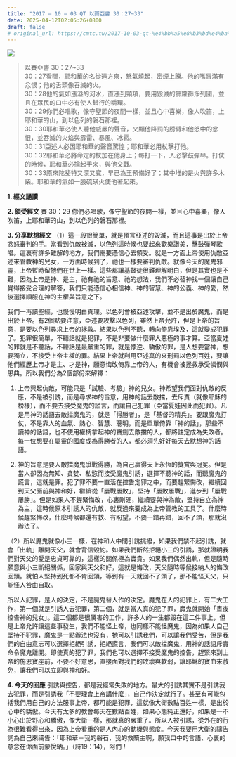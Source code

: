 ```yaml
---
title: "2017 – 10 – 03 QT 以賽亞書 30：27~33"
date: 2025-04-12T02:05:26+0800
draft: false
# original_url: https://cmtc.tw/2017-10-03-qt-%e4%bb%a5%e8%b3%bd%e4%ba%9e%e6%9b%b8-30%ef%bc%9a2733
---
```


![](/images/qt.jpg)
> 以賽亞書 30：27\~33  
> 30：27看哪，耶和華的名從遠方來，怒氣燒起，密煙上騰。他的嘴唇滿有忿恨；他的舌頭像吞滅的火。  
> 30：28他的氣如漲溢的河水，直漲到頸項，要用毀滅的篩籮篩淨列國，並且在眾民的口中必有使人錯行的嚼環。  
> 30：29你們必唱歌，像守聖節的夜間一樣，並且心中喜樂，像人吹笛，上耶和華的山，到以色列的磐石那裡。  
> 30：30耶和華必使人聽他威嚴的聲音，又顯他降罰的膀臂和他怒中的忿恨，並吞滅的火焰與霹雷、暴風、冰雹。  
> 30：31亞述人必因耶和華的聲音驚惶；耶和華必用杖擊打他。  
> 30：32耶和華必將命定的杖加在他身上；每打一下，人必擊鼓彈琴。打仗的時候，耶和華必掄起手來，與他交戰。  
> 30：33原來陀斐特又深又寬，早已為王預備好了；其中堆的是火與許多木柴。耶和華的氣如一股硫磺火使他著起來。

**1. 經文誦讀**

**2. 領受經文**
賽 30：29 你們必唱歌，像守聖節的夜間一樣，並且心中喜樂，像人吹笛，上耶和華的山，到以色列的磐石那裡。

**3. 分享默想經文**
（1）這一段很簡單，就是預言亞述的毀滅，而且這事是出於上帝忿怒審判的手。當看到仇敵被滅，以色列這時候也要起來歡樂讚美，擊鼓彈琴歌唱。這裏有許多難解的地方，我們需要憑信心去領受。就是一方面上帝使用仇敵亞述來管教神的兒女，一方面時候到了，祂也一樣要審判仇敵。就像今天的魔鬼邪靈，上帝暫時留牠們在世上一樣。這些都讓基督徒很難理解明白，但是其實也是不難，因為上帝是神、是主，祂有祂的旨意、祂的想法，我們不必替神找一個讓自己覺得接受合理的解答，我們只能憑信心相信神、神的智慧、神的公義、神的愛，然後選擇順服在神的主權與旨意之下。

我們一再讀聖經，也慢慢明白真理。以色列會被亞述攻擊，並不是出於魔鬼，而是出於上帝。有2個點要注意，亞述要攻擊以色列，雖然上帝允許，但是上帝的旨意，是要以色列尋求上帝的拯救。結果以色列不聽，轉向倚靠埃及，這就變成犯罪了。犯罪很簡單，不聽話就是犯罪，不是非要做什麼罪大惡極的事才算。亞當夏娃的罪就是不聽話，不聽話是最嚴重的罪，就是悖逆、驕傲的罪，是人想要當神，想要獨立，不接受上帝主權的罪。結果上帝就利用亞述真的來刑罰以色列百姓，要讓他們經歷上帝才是主、才是神，願意悔改倚靠上帝的人，有機會被拯救承受憐憫與恩典。所以我們分為2個部份來解釋：

1. 上帝興起仇敵，可能只是「試驗、考驗」神的兒女。神希望我們面對仇敵的反應，不是被引誘，而是尋求神的旨意，用神的話去敵擋，去斥責（就像耶穌的榜樣），而不要去接受魔鬼的謊言，而讓自己犯罪（亞當夏娃因此而犯罪）。凡是用神的話語去敵擋魔鬼的，就是「得勝者」，是「基督的精兵」。要跟魔鬼打仗，不是靠人的血氣、熱心、智慧、聰明，而是單單倚靠「神的話」，那些不讀神的話語，也不使用權柄拿起神的寶劍去敵擋的人，都將註定成為失敗者。每一位想要在屬靈的國度成為得勝者的人，都必須先好好每天去默想神的話語。

2. 神的旨意是要人敵擋魔鬼爭戰得勝，為自己贏得天上永恆的獎賞與冠冕。但是當人卻因為無知、貪婪、私慾而接受魔鬼引誘，選擇不聽神的話，而聽魔鬼的謊言，這就是罪。犯了罪不要一直活在控告定罪之中，而要趕緊悔改，繼續回到天父面前與神和好，繼續從「屢戰屢敗」，堅持「屢敗屢戰」，進步到「屢戰屢勝」。但是如果人不趕緊悔改，心裏剛硬，繼續要與神為敵，堅持自立為神為主，這時候原本引誘人的仇敵，就反過來要成為上帝管教的工具了。什麼時候趕緊悔改，什麼時候都還有救、有盼望，不要一錯再錯，回不了頭，那就沒辦法了。

（2）所以魔鬼就像小三一樣，在神和人中間引誘挑撥，如果我們禁不起引誘，就會「出軌」離開天父，就會背信毀約。如果我們斷然拒絕小三的引誘，那就證明我們對天父的愛是忠貞可靠的，這樣的關係極為寶貴。如果我們偶然出軌，但是隨時願意與小三斷絕關係，回家與天父和好，這就是悔改，天父隨時等候接納人的悔改回頭。就怕人堅持到死都不肯回頭，等到有一天就回不了頭了，那不能怪天父，只能怪人咎由自取。

所以人犯罪，是人的決定，不是魔鬼替人作的決定。魔鬼在人的犯罪上，有二大工作，第一個就是引誘人去犯罪，第二個，就是當人真的犯了罪，魔鬼就開始「晝夜控告神的兒女」。這二個都是很厲害的工作，許多人的一生都毀在這二件事上，但是上帝允許讓這些事發生，我們不能怪上帝，也同樣不能怪魔鬼，因為如果人自己堅持不犯罪，魔鬼是一點辦法也沒有，牠可以引誘我們，可以讓我們受苦，但是我們的自由意志可以選擇拒絕引誘，拒絕謊言，我們可以敵擋魔鬼，用神的話語斥責命令魔鬼離開。即使真的犯了罪，我們也可以選擇不接受魔鬼的控告，趕緊來到上帝的施恩寶座前，不要不好意思，直接面對我們的敗壞與軟弱，讓耶穌的寶血來赦免，讓我們可以立即與神和好。

**4. 今天的回應**
引誘與控告，都是我經常失敗的地方。最大的引誘其實不是引誘我去犯罪，而是引誘我「不要理會上帝講什麼」，自己作決定就行了。甚至有可能包括我們用自己的方法服事上帝，都可能是犯罪，這就像大衛數點百姓一樣，是出於心中的驕傲。今天有太多的教會每天在數點百姓，如果心態純正還好，如果是一不小心出於野心和驕傲，像大衛一樣，那就真的嚴重了。所以人被引誘，從外在的行為很難看得出來，因為上帝看重的是人內心的動機與態度。今天我要用大衛的禱告詞為自己來禱告：「耶和華－我的磐石，我的救贖主啊，願我口中的言語、心裏的意念在你面前蒙悅納。」（詩19：14），阿們！
